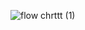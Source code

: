![flow chrttt (1)](https://user-images.githubusercontent.com/94447073/143063139-3cee7f4c-7687-42fd-8018-2d01bad411e4.jpg)
